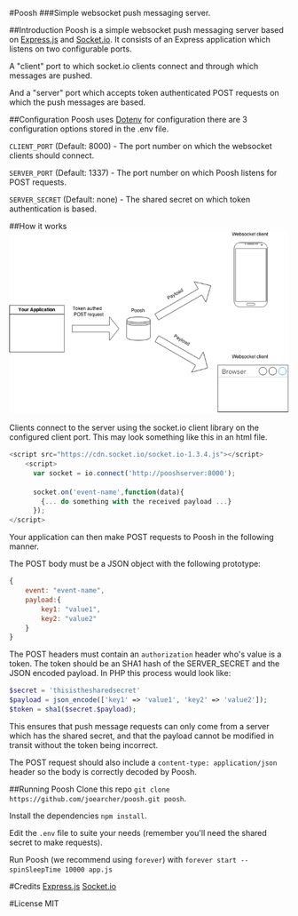 #Poosh
###Simple websocket push messaging server.

##Introduction
Poosh is a simple websocket push messaging server based on [Express.js](http://expressjs.com/) and [Socket.io](http://socket.io). It consists of an Express application which listens on two configurable ports. 

A "client" port to which socket.io clients connect and through which messages are pushed. 

And a "server" port which accepts token authenticated POST requests on which the push messages are based.

##Configuration
Poosh uses [Dotenv](https://www.npmjs.com/package/dotenv) for configuration there are 3 configuration options stored in the .env file.

`CLIENT_PORT` (Default: 8000) - The port number on which the websocket clients should connect.

`SERVER_PORT` (Default: 1337) - The port number on which Poosh listens for POST requests.

`SERVER_SECRET` (Default: none) - The shared secret on which token authentication is based.

##How it works
![Poosh diagram](https://raw.githubusercontent.com/joearcher/poosh/gh-pages/images/poosh-diagram.png?raw=true)

Clients connect to the server using the socket.io client library on the configured client port. 
This may look something like this in an html file.

````javascript
<script src="https://cdn.socket.io/socket.io-1.3.4.js"></script>
	<script>
	  var socket = io.connect('http://pooshserver:8000');
	  
	  socket.on('event-name',function(data){
	  	{... do something with the received payload ...}
	  });
</script>
````

Your application can then make POST requests to Poosh in the following manner.

The POST body must be a JSON object with the following prototype:
````javascript
{
	event: "event-name",
	payload:{
		key1: "value1",
		key2: "value2"
	} 
}
````
The POST headers must contain an `authorization` header who's value is a token. The token should be an SHA1 hash of the SERVER_SECRET and the JSON encoded payload. In PHP this process would look like:

````PHP
$secret = 'thisisthesharedsecret'
$payload = json_encode(['key1' => 'value1', 'key2' => 'value2']);
$token = sha1($secret.$payload);
````

This ensures that push message requests can only come from a server which has the shared secret, and that the payload cannot be modified in transit without the token being incorrect.

The POST request should also include a `content-type: application/json` header so the body is correctly decoded by Poosh.

##Running Poosh
Clone this repo `git clone https://github.com/joearcher/poosh.git poosh`.

Install the dependencies `npm install`.

Edit the `.env` file to suite your needs (remember you'll need the shared secret to make requests).

Run Poosh (we recommend using `forever`) with `forever start --spinSleepTime 10000 app.js`

#Credits
[Express.js](http://expressjs.com)
[Socket.io](http://socket.io)

#License
MIT


